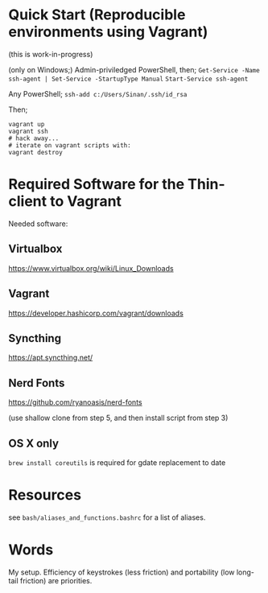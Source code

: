 # Quick Start (Reproducible environments using Vagrant)

(this is work-in-progress)

(only on Windows;)
Admin-priviledged PowerShell, then;
`Get-Service -Name ssh-agent | Set-Service -StartupType Manual`
`Start-Service ssh-agent`

Any PowerShell;
`ssh-add c:/Users/Sinan/.ssh/id_rsa`


Then;
```
vagrant up
vagrant ssh
# hack away...
# iterate on vagrant scripts with:
vagrant destroy
```

# Required Software for the Thin-client to Vagrant

Needed software:

## Virtualbox
https://www.virtualbox.org/wiki/Linux_Downloads

## Vagrant

https://developer.hashicorp.com/vagrant/downloads

## Syncthing

https://apt.syncthing.net/

## Nerd Fonts

https://github.com/ryanoasis/nerd-fonts

(use shallow clone from step 5, and then install script from step 3)

## OS X only
`brew install coreutils` is required for gdate replacement to date

# Resources

see `bash/aliases_and_functions.bashrc` for a list of aliases.

# Words

My setup. Efficiency of keystrokes (less friction) and portability (low
long-tail friction) are priorities.
